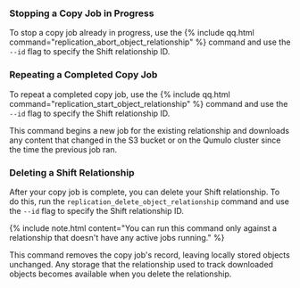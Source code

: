 ### Stopping a Copy Job in Progress
To stop a copy job already in progress, use the {% include qq.html command="replication_abort_object_relationship" %} command and use the `--id` flag to specify the Shift relationship ID.

### Repeating a Completed Copy Job
To repeat a completed copy job, use the {% include qq.html command="replication_start_object_relationship" %} command and use the `--id` flag to specify the Shift relationship ID.

This command begins a new job for the existing relationship and downloads any content that changed in the S3 bucket or on the Qumulo cluster since the time the previous job ran.

### Deleting a Shift Relationship
After your copy job is complete, you can delete your Shift relationship. To do this, run the `replication_delete_object_relationship` command and use the `--id` flag to specify the Shift relationship ID.

{% include note.html content="You can run this command only against a relationship that doesn't have any active jobs running." %}

This command removes the copy job's record, leaving locally stored objects unchanged. Any storage that the relationship used to track downloaded objects becomes available when you delete the relationship.
